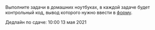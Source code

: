 Выполните задачи в домашних ноутбуках, в каждой задаче будет контрольный код, вывод которого нужно ввести в [форму](https://forms.gle/LgGQgq2E1WauiGYT8).

Дедлайн по сдаче: 10:00 13 мая 2021
